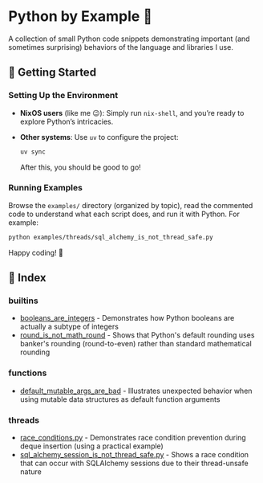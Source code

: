 # Python by Example 🐍

A collection of small Python code snippets demonstrating important (and sometimes surprising) behaviors of the language and libraries I use.

## 🚀 Getting Started

### Setting Up the Environment

- **NixOS users** (like me 😉): Simply run `nix-shell`, and you’re ready to explore Python’s intricacies.
- **Other systems**: Use `uv` to configure the project:

  ```bash
  uv sync
  ```

  After this, you should be good to go!

### Running Examples

Browse the `examples/` directory (organized by topic), read the commented code to understand what each script does, and run it with Python. For example:

```bash
python examples/threads/sql_alchemy_is_not_thread_safe.py
```

Happy coding! 🎉

## 📑 Index

### builtins
- [booleans_are_integers](./examples/builtins/booleans_are_integers.py) - Demonstrates how Python booleans are actually a subtype of integers
- [round_is_not_math_round](./examples/builtins/round_is_not_math_round.py) - Shows that Python's default rounding uses banker's rounding (round-to-even) rather than standard mathematical rounding

### functions
- [default_mutable_args_are_bad](./examples/functions/default_mutable_args_are_bad.py) - Illustrates unexpected behavior when using mutable data structures as default function arguments

### threads
- [race_conditions.py](./examples/threads/race_conditions.py) - Demonstrates race condition prevention during deque insertion (using a practical example)
- [sql_alchemy_session_is_not_thread_safe.py](./examples/threads/sql_alchemy_session_is_not_thread_safe.py) - Shows a race condition that can occur with SQLAlchemy sessions due to their thread-unsafe nature
